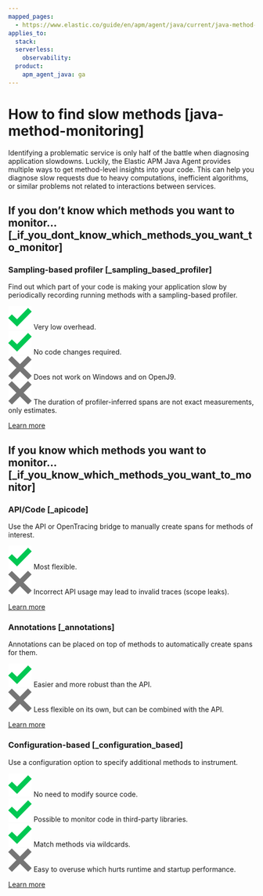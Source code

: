 ```yaml
---
mapped_pages:
  - https://www.elastic.co/guide/en/apm/agent/java/current/java-method-monitoring.html
applies_to:
  stack:
  serverless:
    observability:
  product:
    apm_agent_java: ga
---
```


# How to find slow methods [java-method-monitoring]

Identifying a problematic service is only half of the battle when diagnosing application slowdowns. Luckily, the Elastic APM Java Agent provides multiple ways to get method-level insights into your code. This can help you diagnose slow requests due to heavy computations, inefficient algorithms, or similar problems not related to interactions between services.


## If you don’t know which methods you want to monitor… [_if_you_dont_know_which_methods_you_want_to_monitor]


### Sampling-based profiler [_sampling_based_profiler]

Find out which part of your code is making your application slow by periodically recording running methods with a sampling-based profiler.

![green check](images/green-check.svg "") Very low overhead.<br> ![green check](images/green-check.svg "") No code changes required.<br> ![red x](images/red-x.svg "") Does not work on Windows and on OpenJ9.<br> ![red x](images/red-x.svg "") The duration of profiler-inferred spans are not exact measurements, only estimates.

[Learn more](/reference/method-sampling-based.md)


## If you know which methods you want to monitor… [_if_you_know_which_methods_you_want_to_monitor]


### API/Code [_apicode]

Use the API or OpenTracing bridge to manually create spans for methods of interest.

![green check](images/green-check.svg "") Most flexible.<br> ![red x](images/red-x.svg "") Incorrect API usage may lead to invalid traces (scope leaks).

[Learn more](/reference/method-api.md)


### Annotations [_annotations]

Annotations can be placed on top of methods to automatically create spans for them.

![green check](images/green-check.svg "") Easier and more robust than the API.<br> ![red x](images/red-x.svg "") Less flexible on its own, but can be combined with the API.

[Learn more](/reference/method-annotations.md)


### Configuration-based [_configuration_based]

Use a configuration option to specify additional methods to instrument.

![green check](images/green-check.svg "") No need to modify source code.<br> ![green check](images/green-check.svg "") Possible to monitor code in third-party libraries.<br> ![green check](images/green-check.svg "") Match methods via wildcards.<br> ![red x](images/red-x.svg "") Easy to overuse which hurts runtime and startup performance.

[Learn more](/reference/method-config-based.md)





